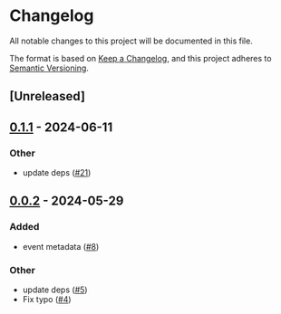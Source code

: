 # Changelog
All notable changes to this project will be documented in this file.

The format is based on [Keep a Changelog](https://keepachangelog.com/en/1.0.0/),
and this project adheres to [Semantic Versioning](https://semver.org/spec/v2.0.0.html).

## [Unreleased]

## [0.1.1](https://github.com/hseeberger/evented/compare/v0.1.0...v0.1.1) - 2024-06-11

### Other
- update deps ([#21](https://github.com/hseeberger/evented/pull/21))

## [0.0.2](https://github.com/hseeberger/evented/compare/v0.0.1...v0.0.2) - 2024-05-29

### Added
- event metadata ([#8](https://github.com/hseeberger/evented/pull/8))

### Other
- update deps ([#5](https://github.com/hseeberger/evented/pull/5))
- Fix typo ([#4](https://github.com/hseeberger/evented/pull/4))
